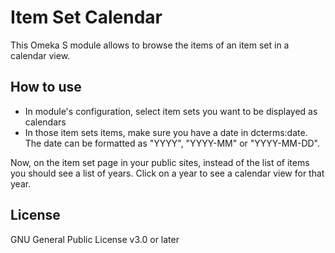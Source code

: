 # Item Set Calendar

This Omeka S module allows to browse the items of an item set in a calendar
view.

## How to use

- In module's configuration, select item sets you want to be displayed as calendars
- In those item sets items, make sure you have a date in dcterms:date. The date
  can be formatted as "YYYY", "YYYY-MM" or "YYYY-MM-DD".

Now, on the item set page in your public sites, instead of the list of items
you should see a list of years. Click on a year to see a calendar view for that
year.

## License

GNU General Public License v3.0 or later
